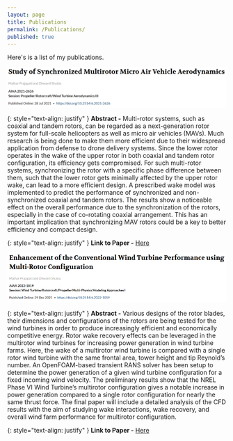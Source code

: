 ```yaml
---
layout: page
title: Publications
permalink: /Publications/
published: true
---
```

Here's is a list of my publications.

![paper1.png](/assets/paper1.png)

{: style="text-align: justify" }
**Abstract -** Multi-rotor systems, such as coaxial and tandem rotors, can be regarded as a 
next-generation rotor system for full-scale helicopters as well as micro air vehicles 
(MAVs). Much research is being done to make them more efficient due to their widespread 
application from defense to drone delivery systems. Since the lower rotor operates in the 
wake of the upper rotor in both coaxial and tandem rotor configuration, its efficiency gets 
compromised. For such multi-rotor systems, synchronizing the rotor with a specific phase 
difference between them, such that the lower rotor gets minimally affected by the upper 
rotor wake, can lead to a more efficient design. A prescribed wake model was implemented
to predict the performance of synchronized and non-synchronized coaxial and tandem 
rotors. The results show a noticeable effect on the overall performance due to the 
synchronization of the rotors, especially in the case of co-rotating coaxial arrangement. 
This has an important implication that synchronizing MAV rotors could be a key to better 
efficiency and compact design.

{: style="text-align: justify" }
**Link to Paper -** [Here](https://arc.aiaa.org/doi/abs/10.2514/6.2021-2626)

![paper2.png](/assets/paper2.png)

{: style="text-align: justify" }
**Abstract -** Various designs of the rotor blades, their dimensions and configurations of the 
rotors are being tested for the wind turbines in order to produce increasingly efficient and 
economically competitive energy. Rotor wake recovery effects can be leveraged in the 
multirotor wind turbines for increasing power generation in wind turbine farms. Here, 
the wake of a multirotor wind turbine is compared with a single rotor wind turbine with 
the same frontal area, tower height and tip Reynold’s number. An OpenFOAM-based 
transient RANS solver has been setup to determine the power generation of a given wind 
turbine configuration for a fixed incoming wind velocity. The preliminary results show 
that the NREL Phase VI Wind Turbine’s multirotor configuration gives a notable increase 
in power generation compared to a single rotor configuration for nearly the same thrust
force. The final paper will include a detailed analysis of the CFD results with the aim of 
studying wake interactions, wake recovery, and overall wind farm performance for 
multirotor configuration.

{: style="text-align: justify" }
**Link to Paper -** [Here](https://arc.aiaa.org/doi/abs/10.2514/6.2022-1019)
